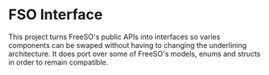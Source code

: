# FSO Interface

This project turns FreeSO's public APIs into interfaces so varies components can be swaped without having to changing the underlining architecture. It does port over some of FreeSO's models, enums and structs in order to remain compatible.